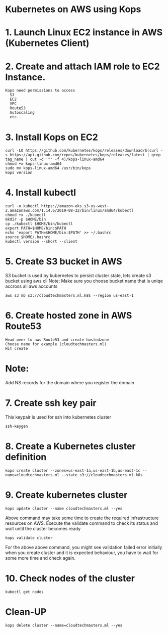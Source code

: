 # Kubernetes on AWS using Kops
# 1. Launch Linux EC2 instance in AWS (Kubernetes Client)
# 2. Create and attach IAM role to EC2 Instance.
	Kops need permissions to access
	  S3
	  EC2
	  VPC
	  Route53
	  Autoscaling
	  etc..
# 3. Install Kops on EC2
	curl -LO https://github.com/kubernetes/kops/releases/download/$(curl -s https://api.github.com/repos/kubernetes/kops/releases/latest | grep tag_name | cut -d '"' -f 4)/kops-linux-amd64
	chmod +x kops-linux-amd64
	sudo mv kops-linux-amd64 /usr/bin/kops
	kops version
# 4. Install kubectl
	curl -o kubectl https://amazon-eks.s3-us-west-2.amazonaws.com/1.14.6/2019-08-22/bin/linux/amd64/kubectl
	chmod +x ./kubectl
	mkdir -p $HOME/bin
	cp ./kubectl $HOME/bin/kubectl
	export PATH=$HOME/bin:$PATH
	echo 'export PATH=$HOME/bin:$PATH' >> ~/.bashrc
	source $HOME/.bashrc
	kubectl version --short --client
# 5. Create S3 bucket in AWS
S3 bucket is used by kubernetes to persist cluster state, lets create s3 bucket using aws cli Note: Make sure you choose bucket name that is uniqe accross all aws accounts

	aws s3 mb s3://cloudtechmasters.ml.k8s --region us-east-1
# 6. Create hosted zone in AWS Route53
	Head over to aws Route53 and create hostedzone
	Choose name for example (cloudtechmasters.ml)
	Hit create
# Note:
  Add NS records for the domain where you register the domain 
# 7. Create ssh key pair
This keypair is used for ssh into kubernetes cluster

	ssh-keygen
# 8. Create a Kubernetes cluster definition
	kops create cluster --zones=us-east-1a,us-east-1b,us-east-1c --name=cloudtechmasters.ml --state s3://cloudtechmasters.ml.k8s
# 9. Create kubernetes cluster
	kops update cluster --name cloudtechmasters.ml --yes
Above command may take some time to create the required infrastructure resources on AWS. Execute the validate command to check its status and wait until the cluster becomes ready

	kops validate cluster
For the above above command, you might see validation failed error initially when you create cluster and it is expected behaviour, you have to wait for some more time and check again.

# 10. Check nodes of the cluster
	kubectl get nodes
# Clean-UP
	kops delete cluster --name=cloudtechmasters.ml --yes
